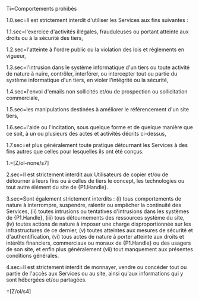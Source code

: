 Ti=Comportements prohibés

1.0.sec=Il est strictement interdit d'utiliser les Services aux fins suivantes :

1.1.sec=l'exercice d'activités illégales, frauduleuses ou portant atteinte aux droits ou à la sécurité des tiers,

1.2.sec=l'atteinte à l'ordre public ou la violation des lois et règlements en vigueur,

1.3.sec=l'intrusion dans le système informatique d'un tiers ou toute activité de nature à nuire, contrôler, interférer, ou intercepter tout ou partie du système informatique d'un tiers, en violer l'intégrité ou la sécurité,

1.4.sec=l'envoi d'emails non sollicités et/ou de prospection ou sollicitation commerciale,

1.5.sec=les manipulations destinées à améliorer le référencement d'un site tiers,

1.6.sec=l'aide ou l'incitation, sous quelque forme et de quelque manière que ce soit, à un ou plusieurs des actes et activités décrits ci-dessus,

1.7.sec=et plus généralement toute pratique détournant les Services à des fins autres que celles pour lesquelles ils ont été conçus.

1.=[Z/ol-none/s7]

2.sec=Il est strictement interdit aux Utilisateurs de copier et/ou de détourner à leurs fins ou à celles de tiers le concept, les technologies ou tout autre élément du site de {P1.Handle}.

3.sec=Sont également strictement interdits : (i) tous comportements de nature à interrompre, suspendre, ralentir ou empêcher la continuité des Services, (ii) toutes intrusions ou tentatives d'intrusions dans les systèmes de {P1.Handle}, (iii) tous détournements des ressources système du site, (iv) toutes actions de nature à imposer une charge disproportionnée sur les infrastructures de ce dernier, (v) toutes atteintes aux mesures de sécurité et d'authentification, (vi) tous actes de nature à porter atteinte aux droits et intérêts financiers, commerciaux ou moraux de {P1.Handle} ou des usagers de son site, et enfin plus généralement (vii) tout manquement aux présentes conditions générales.

4.sec=Il est strictement interdit de monnayer, vendre ou concéder tout ou partie de l'accès aux Services ou au site, ainsi qu'aux informations qui y sont hébergées et/ou partagées.

=[Z/ol/s4]